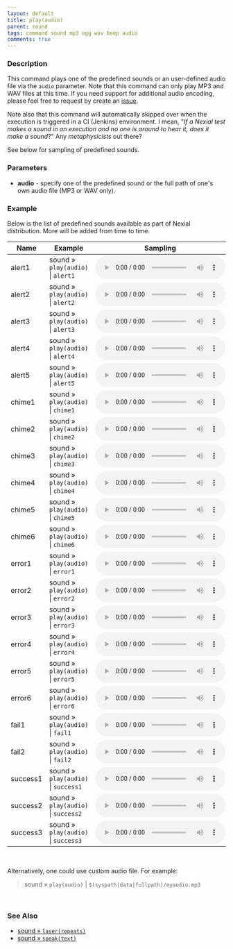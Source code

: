 ```yaml
---
layout: default
title: play(audio)
parent: sound
tags: command sound mp3 ogg wav beep audio
comments: true
---
```



### Description
This command plays one of the predefined sounds or an user-defined audio file via the `audio` parameter.
Note that this command can only play MP3 and WAV files at this time. If you need support for additional audio encoding, 
please feel free to request by create an 
<a href="https://github.com/nexiality/nexial-core/issues/new" class="external-link" target="nexial_external">issue</a>.

Note also that this command will automatically skipped over when the execution is triggered in a CI (Jenkins) 
environment. I mean, "_If a Nexial test makes a sound in an execution and no one is around to hear it, does it make 
a sound_?" Any _metaphysicists_ out there?

See below for sampling of predefined sounds.


### Parameters
- **audio** - specify one of the predefined sound or the full path of one's own audio file (MP3 or WAV only).


### Example
Below is the list of predefined sounds available as part of Nexial distribution. More will be added from time to time.

| Name     | Example                                     | Sampling                                                    |
|----------|---------------------------------------------|-------------------------------------------------------------|
| alert1   | sound &raquo; `play(audio)` &#124; `alert1`   | <audio controls preload="true"><source src="alert1.mp3" type="audio/mp3">Your browser does not support the audio element.</audio> |
| alert2   | sound &raquo; `play(audio)` &#124; `alert2`   | <audio controls preload="true"><source src="alert2.mp3" type="audio/mp3">Your browser does not support the audio element.</audio> |
| alert3   | sound &raquo; `play(audio)` &#124; `alert3`   | <audio controls preload="true"><source src="alert3.mp3" type="audio/mp3">Your browser does not support the audio element.</audio> |
| alert4   | sound &raquo; `play(audio)` &#124; `alert4`   | <audio controls preload="true"><source src="alert4.mp3" type="audio/mp3">Your browser does not support the audio element.</audio> |
| alert5   | sound &raquo; `play(audio)` &#124; `alert5`   | <audio controls preload="true"><source src="alert5.mp3" type="audio/mp3">Your browser does not support the audio element.</audio> |
| chime1   | sound &raquo; `play(audio)` &#124; `chime1`   | <audio controls preload="true"><source src="chime1.mp3" type="audio/mp3">Your browser does not support the audio element.</audio> |
| chime2   | sound &raquo; `play(audio)` &#124; `chime2`   | <audio controls preload="true"><source src="chime2.wav" type="audio/wav">Your browser does not support the audio element.</audio> |
| chime3   | sound &raquo; `play(audio)` &#124; `chime3`   | <audio controls preload="true"><source src="chime3.wav" type="audio/wav">Your browser does not support the audio element.</audio> |
| chime4   | sound &raquo; `play(audio)` &#124; `chime4`   | <audio controls preload="true"><source src="chime4.wav" type="audio/wav">Your browser does not support the audio element.</audio> |
| chime5   | sound &raquo; `play(audio)` &#124; `chime5`   | <audio controls preload="true"><source src="chime5.mp3" type="audio/mp3">Your browser does not support the audio element.</audio> |
| chime6   | sound &raquo; `play(audio)` &#124; `chime6`   | <audio controls preload="true"><source src="chime6.wav" type="audio/wav">Your browser does not support the audio element.</audio> |
| error1   | sound &raquo; `play(audio)` &#124; `error1`   | <audio controls preload="true"><source src="error1.wav" type="audio/wav">Your browser does not support the audio element.</audio> |
| error2   | sound &raquo; `play(audio)` &#124; `error2`   | <audio controls preload="true"><source src="error2.wav" type="audio/wav">Your browser does not support the audio element.</audio> |
| error3   | sound &raquo; `play(audio)` &#124; `error3`   | <audio controls preload="true"><source src="error3.wav" type="audio/wav">Your browser does not support the audio element.</audio> |
| error4   | sound &raquo; `play(audio)` &#124; `error4`   | <audio controls preload="true"><source src="error4.wav" type="audio/wav">Your browser does not support the audio element.</audio> |
| error5   | sound &raquo; `play(audio)` &#124; `error5`   | <audio controls preload="true"><source src="error5.wav" type="audio/wav">Your browser does not support the audio element.</audio> |
| error6   | sound &raquo; `play(audio)` &#124; `error6`   | <audio controls preload="true"><source src="error6.wav" type="audio/wav">Your browser does not support the audio element.</audio> |
| fail1    | sound &raquo; `play(audio)` &#124; `fail1`    | <audio controls preload="true"><source src="fail1.mp3" type="audio/mp3">Your browser does not support the audio element.</audio> |
| fail2    | sound &raquo; `play(audio)` &#124; `fail2`    | <audio controls preload="true"><source src="fail2.wav" type="audio/wav">Your browser does not support the audio element.</audio> |
| success1 | sound &raquo; `play(audio)` &#124; `success1` | <audio controls preload="true"><source src="success1.wav" type="audio/wav">Your browser does not support the audio element.</audio> |
| success2 | sound &raquo; `play(audio)` &#124; `success2` | <audio controls preload="true"><source src="success2.mp3" type="audio/mp3">Your browser does not support the audio element.</audio> |
| success3 | sound &raquo; `play(audio)` &#124; `success3` | <audio controls preload="true"><source src="success3.wav" type="audio/wav">Your browser does not support the audio element.</audio> |

<br/>

Alternatively, one could use custom audio file. For example:<br/>
> sound &raquo; `play(audio)` &#124; `$(syspath|data|fullpath)/myaudio.mp3`

<br/>

### See Also
- [sound &raquo; `laser(repeats)`](laser(repeats))
- [sound &raquo; `speak(text)`](speak(text))


